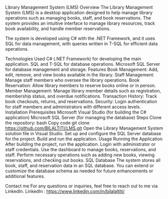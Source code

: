 Library Management System (LMS)
Overview
The Library Management System (LMS) is a desktop application designed to help manage library operations such as managing books, staff, and book reservations. The system provides an intuitive interface to manage library resources, track book availability, and handle member reservations.

The system is developed using C# with the .NET Framework, and it uses SQL for data management, with queries written in T-SQL for efficient data operations.

Technologies Used
C# (.NET Framework) for developing the main application.
SQL and T-SQL for database operations.
Microsoft SQL Server for database management and storage.
Features
Book Management: Add, edit, remove, and view books available in the library.
Staff Management: Manage staff members who oversee the library operations.
Book Reservation: Allow library members to reserve books online or in person.
Member Management: Manage library member details such as registration, membership status, and overdue notifications.
Transaction History: Track book checkouts, returns, and reservations.
Security: Login authentication for staff members and administrators with different access levels.
Installation
Prerequisites
Microsoft Visual Studio (for building the C# application)
Microsoft SQL Server (for managing the database)
Steps
Clone the repository:
bash
Copy code
git clone https://github.com/BILALTITI/LMS.git
Open the Library Management System solution file in Visual Studio.
Set up and configure the SQL Server database for the project.
Build and run the application.
Usage
Running the Application
After building the project, run the application.
Login with administrator or staff credentials.
Use the dashboard to manage books, reservations, and staff.
Perform necessary operations such as adding new books, viewing reservations, and checking out books.
SQL Database
The system stores all book, staff, and reservation data in an SQL database. You can extend or customize the database schema as needed for future enhancements or additional features.
 

Contact me 
For any questions or inquiries, feel free to reach out to me via LinkedIn.
LinkedIn : https://www.linkedin.com/in/bilalaltiti/ 

